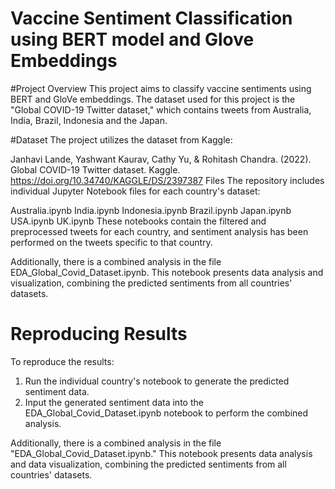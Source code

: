 # Vaccine Sentiment Classification using BERT model and Glove Embeddings 

#Project Overview
This project aims to classify vaccine sentiments using BERT and GloVe embeddings. The dataset used for this project is the "Global COVID-19 Twitter dataset," which contains tweets from Australia, India, Brazil, Indonesia and the Japan.

#Dataset
The project utilizes the dataset from Kaggle:

Janhavi Lande, Yashwant Kaurav, Cathy Yu, & Rohitash Chandra. (2022). Global COVID-19 Twitter dataset. Kaggle. https://doi.org/10.34740/KAGGLE/DS/2397387
Files
The repository includes individual Jupyter Notebook files for each country's dataset:

Australia.ipynb
India.ipynb
Indonesia.ipynb
Brazil.ipynb
Japan.ipynb
USA.ipynb
UK.ipynb
These notebooks contain the filtered and preprocessed tweets for each country, and sentiment analysis has been performed on the tweets specific to that country.

Additionally, there is a combined analysis in the file EDA_Global_Covid_Dataset.ipynb. This notebook presents data analysis and visualization, combining the predicted sentiments from all countries' datasets.

# Reproducing Results
To reproduce the results:

1. Run the individual country's notebook to generate the predicted sentiment data.
2. Input the generated sentiment data into the EDA_Global_Covid_Dataset.ipynb notebook to perform the combined analysis.



Additionally, there is a combined analysis in the file "EDA_Global_Covid_Dataset.ipynb." This notebook presents data analysis and data visualization, combining the predicted sentiments from all countries' datasets.

